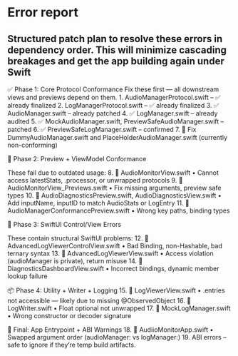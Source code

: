 #  Error report
## Structured patch plan to resolve these errors in dependency order. This will minimize cascading breakages and get the app building again under Swift 

✅ Phase 1: Core Protocol Conformance
    Fix these first — all downstream views and previews depend on them.
	1.	AudioManagerProtocol.swift – ✅ already finalized
	2.	LogManagerProtocol.swift – ✅ already finalized
	3.	✅ AudioManager.swift – already patched
	4.	✅ LogManager.swift – already audited
	5.	✅ MockAudioManager.swift, PreviewSafeAudioManager.swift – patched
	6.	✅ PreviewSafeLogManager.swift – confirmed
	7.	🔁 Fix DummyAudioManager.swift and PlaceHolderAudioManager.swift (currently non-conforming)
 
 🧱 Phase 2: Preview + ViewModel Conformance

These fail due to outdated usage:
	8.	🔁 AudioMonitorView.swift
	•	Cannot access latestStats, .processor, or unwrapped protocols
	9.	🔁 AudioMonitorView_Previews.swift
	•	Fix missing arguments, preview safe types
	10.	🔁 AudioDiagnosticsPreview.swift, AudioDiagnosticsView.swift
	•	Add inputName, inputID to match AudioStats or LogEntry
	11.	🔁 AudioManagerConformancePreview.swift
	•	Wrong key paths, binding types


🧩 Phase 3: SwiftUI Control/View Errors

These contain structural SwiftUI problems:
	12.	🔁 AdvancedLogViewerControlView.swift
	•	Bad Binding<C>, non-Hashable, bad ternary syntax
	13.	🔁 AdvancedLogViewerView.swift
	•	Access violation (audioManager is private), return misuse
	14.	🔁 DiagnosticsDashboardView.swift
	•	Incorrect bindings, dynamic member lookup failure   
 
 📦 Phase 4: Utility + Writer + Logging
	15.	🔁 LogViewerView.swift
	•	.entries not accessible — likely due to missing @ObservedObject
	16.	🔁 LogWriter.swift
	•	Float optional not unwrapped
	17.	🔁 MockLogManager.swift
	•	Wrong constructor or decoder signature

🚦 Final: App Entrypoint + ABI Warnings
	18.	🔁 AudiioMonitorApp.swift
	•	Swapped argument order (audioManager: vs logManager:)
	19.	ABI errors – safe to ignore if they’re temp build artifacts.   

